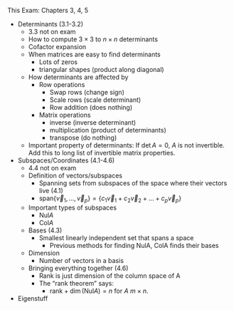 This Exam: Chapters 3, 4, 5

* Determinants (3.1-3.2)
  * 3.3 not on exam
  * How to compute $3\times 3$ to $n\times n$ determinants
  * Cofactor expansion
  * When matrices are easy to find determinants
    * Lots of zeros
    * triangular shapes (product along diagonal)
  * How determinants are affected by
    * Row operations
      * Swap rows (change sign)
      * Scale rows (scale determinant)
      * Row addition (does nothing)
    * Matrix operations
      * inverse (inverse determinant)
      * multiplication (product of determinants)
      * transpose (do nothing)
  * Important property of determinants: If $\det A = 0$, $A$ is not invertible. Add this to long list of invertible matrix properties.
* Subspaces/Coordinates (4.1-4.6)
  * 4.4 not on exam
  * Definition of vectors/subspaces
    * Spanning sets from subspaces of the space where their vectors live (4.1)
    * $\text{span}\{\vec v_1,\dots,\vec v_p\}=\{c_1\vec v_1+c_2\vec v_2+\dots+c_p\vec v_p\}$
  * Important types of subspaces
    * $\text{Nul}A$
    * $\text{Col}A​$
  * Bases (4.3)
    * Smallest linearly independent set that spans a space
      * Previous methods for finding NulA, ColA finds their bases
  * Dimension
    * Number of vectors in a basis
  * Bringing everything together (4.6)
    * Rank is just dimension of the column space of A
    * The “rank theorem” says:
      * $\text{rank} +\dim(\text{Nul}A) = n$ for $A$ $m\times n$.
* Eigenstuff

